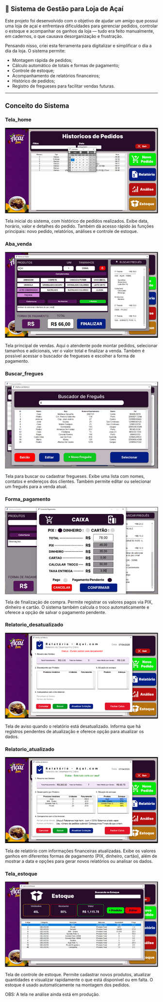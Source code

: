 ## 🍧 Sistema de Gestão para Loja de Açaí

Este projeto foi desenvolvido com o objetivo de ajudar um amigo que possui uma loja de açaí e enfrentava dificuldades para gerenciar pedidos, controlar o estoque e acompanhar os ganhos da loja — tudo era feito manualmente, em cadernos, o que causava desorganização e frustração.

Pensando nisso, criei esta ferramenta para digitalizar e simplificar o dia a dia da loja. O sistema permite:

- Montagem rápida de pedidos;
- Cálculo automático de totais e formas de pagamento;
- Controle de estoque;
- Acompanhamento de relatórios financeiros;
- Histórico de pedidos;
- Registro de fregueses para facilitar vendas futuras.

---

## Conceito do Sistema

### Tela_home

![alt text](image-6.png)

Tela inicial do sistema, com histórico de pedidos realizados. Exibe data, horário, valor e detalhes do pedido. Também dá acesso rápido às funções principais: novo pedido, relatórios, análises e controle de estoque.

### Aba_venda

![alt text](image.png)

Tela principal de vendas. Aqui o atendente pode montar pedidos, selecionar tamanhos e adicionais, ver o valor total e finalizar a venda. Também é possível acessar o buscador de fregueses e escolher a forma de pagamento.

### Buscar_fregues

![alt text](image-1.png)

Tela para buscar ou cadastrar fregueses. Exibe uma lista com nomes, contatos e endereços dos clientes. Também permite editar ou selecionar um freguês para a venda atual.

### Forma_pagamento

![alt text](image-2.png)

Tela de finalização de compra. Permite registrar os valores pagos via PIX, dinheiro e cartão. O sistema também calcula o troco automaticamente e oferece a opção de salvar o pagamento pendente.

### Relatorio_desatualizado

![alt text](image-4.png)

Tela de aviso quando o relatório está desatualizado. Informa que há registros pendentes de atualização e oferece opção para atualizar os dados.

### Relatorio_atualizado

![alt text](image-3.png)

Tela de relatório com informações financeiras atualizadas. Exibe os valores ganhos em diferentes formas de pagamento (PIX, dinheiro, cartão), além de mostrar a data e opções para gerar novos relatórios ou analisar os dados.

### Tela_estoque

![alt text](image-5.png)

Tela de controle de estoque. Permite cadastrar novos produtos, atualizar quantidades e visualizar rapidamente o que está disponível ou em falta. O estoque é usado automaticamente na montagem dos pedidos.

OBS: A tela ne análise ainda está em produção.
